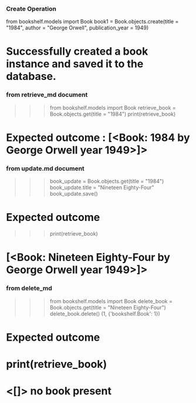 ### Create Operation

from bookshelf.models import Book
book1 = Book.objects.create(title = "1984", author = "George Orwell", publication_year = 1949)

# Successfully created a book instance and saved it to the database.

### from retrieve_md document

> > > from bookshelf.models import Book
> > > retrieve_book = Book.objects.get(title = "1984")
> > > print(retrieve_book)

# Expected outcome : [<Book: 1984 by George Orwell year 1949>]>

### from update.md document

> > > book_update = Book.objects.get(title = "1984")
> > > book_update.title = "Nineteen Eighty-Four"
> > > book_update.save()

# Expected outcome

> > > print(retrieve_book)

# [<Book: Nineteen Eighty-Four by George Orwell year 1949>]>

### from delete_md

> > > from bookshelf.models import Book
> > > delete_book = Book.objects.get(title = "Nineteen
> > > Eighty-Four")
> > > delete_book.delete()
> > > (1, {'bookshelf.Book': 1})

# Expected outcome

# print(retrieve_book)

# <[]> no book present
